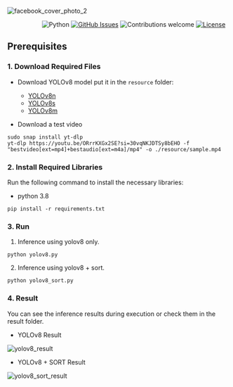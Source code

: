
![facebook_cover_photo_2](https://github.com/dev-jinwoohong/YOLOv8-SORT-Human-Tracking/assets/70004933/e52fd191-57f8-4f35-9a7b-fc792e3957e3)

&nbsp;&nbsp;&nbsp;&nbsp;&nbsp;&nbsp;&nbsp;&nbsp;&nbsp;&nbsp;&nbsp;&nbsp;&nbsp;&nbsp;&nbsp;&nbsp;&nbsp;&nbsp;&nbsp;
![Python](https://img.shields.io/badge/python-v3.8-blue.svg)
[![GitHub Issues](https://img.shields.io/github/issues/dev-jinwoohong/YOLOv8-SORT-Human-Tracking.svg)](https://github.com/dev-jinwoohong/YOLOv8-SORT-Human-Tracking/issues)
![Contributions welcome](https://img.shields.io/badge/contributions-welcome-orange.svg)
[![License](https://img.shields.io/badge/license-GNU-yellow.svg)](https://opensource.org/licenses/GNU)


## Prerequisites

### 1. Download Required Files

- Download YOLOv8 model put it in the `resource` folder:
  - [YOLOv8n](https://github.com/ultralytics/assets/releases/download/v8.2.0/yolov8n.pt)
  - [YOLOv8s](https://github.com/ultralytics/assets/releases/download/v8.2.0/yolov8s.pt)
  - [YOLOv8m](https://github.com/ultralytics/assets/releases/download/v8.2.0/yolov8m.pt)


- Download a test video
```commandline
sudo snap install yt-dlp
yt-dlp https://youtu.be/ORrrKXGx2SE?si=30vqNKJDTSy8bEHO -f "bestvideo[ext=mp4]+bestaudio[ext=m4a]/mp4" -o ./resource/sample.mp4
```


### 2. Install Required Libraries

Run the following command to install the necessary libraries:
- python 3.8
```commandline
pip install -r requirements.txt
```

### 3. Run
1. Inference using yolov8 only.
```commandline
python yolov8.py
```

2. Inference using yolov8 + sort.
```commandline
python yolov8_sort.py
```

### 4. Result
You can see the inference results during execution or check them in the result folder.

- YOLOv8 Result
  
![yolov8_result](https://github.com/dev-jinwoohong/human-detection/assets/70004933/378a4883-fe81-4571-9bf9-33f019eac567)

- YOLOv8 + SORT Result

![yolov8_sort_result](https://github.com/dev-jinwoohong/human-detection/assets/70004933/17ede0fe-0af2-4e79-97b2-e0ee5ccd747d)

